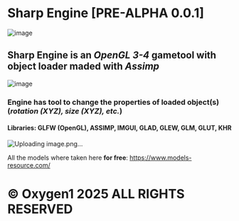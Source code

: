 # Sharp Engine [PRE-ALPHA 0.0.1]
![image](https://github.com/user-attachments/assets/e9a7f600-a4a6-492e-8caf-46b68649d966)

## **Sharp Engine** is an *OpenGL 3-4* gametool with object loader maded with *Assimp* 

![image](https://github.com/user-attachments/assets/ed104acf-eca1-4a64-b5c6-77ccad72a207)

### Engine has tool to change the properties of loaded object(s) (*rotation (XYZ), size (XYZ), etc.*)
#### Libraries: GLFW (OpenGL), ASSIMP, IMGUI, GLAD, GLEW, GLM, GLUT, KHR

![Uploading image.png…]()

All the models where taken here **for free**: https://www.models-resource.com/

# © Oxygen1 2025 ALL RIGHTS RESERVED
